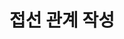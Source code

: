 ---
layout: default
title: 접선 관계 작성
nav_order: 8
permalink: /docs/assemblies/joints/create_trangent_relationship
parent: 접합
grand_parent: 조립품
---